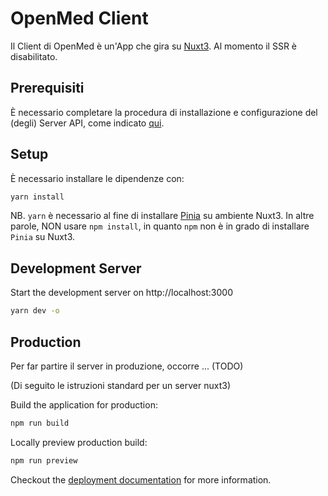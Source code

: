 # OpenMed Client

Il Client di OpenMed è un'App che gira su [Nuxt3](https://v3.nuxtjs.org). Al momento il SSR è disabilitato.

## Prerequisiti

È necessario completare la procedura di installazione e configurazione del (degli) Server API, come indicato [qui](https://github.com/faisitalia/OpenMED/blob/develop/api/README.md).

## Setup

È necessario installare le dipendenze con:

```bash
yarn install
```

NB. `yarn` è necessario al fine di installare [Pinia](https://pinia.vuejs.org/) su ambiente Nuxt3.
In altre parole, NON usare `npm install`, in quanto `npm` non è in grado di installare `Pinia` su Nuxt3.

## Development Server

Start the development server on http://localhost:3000

```bash
yarn dev -o
```

## Production

Per far partire il server in produzione, occorre ... (TODO)

(Di seguito le istruzioni standard per un server nuxt3)

Build the application for production:

```bash
npm run build
```

Locally preview production build:

```bash
npm run preview
```

Checkout the [deployment documentation](https://v3.nuxtjs.org/guide/deploy/presets) for more information.
